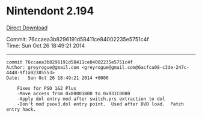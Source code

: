 # Nintendont 2.194
[Direct Download](./Nintendont.zip)

Commit: 76ccaea3b8296191d58411ce84002235e5751c4f  
Time: Sun Oct 26 18:49:21 2014   

-----

```
commit 76ccaea3b8296191d58411ce84002235e5751c4f
Author: greyrogue@gmail.com <greyrogue@gmail.com@6acfca08-c3de-247c-4448-9f1a92385553>
Date:   Sun Oct 26 18:49:21 2014 +0000

    Fixes for PSO 1&2 Plus
    -Move access from 0x80001800 to 0x931C0000
    -Apply dol entry mod after switch.prs extraction to dol
    -Don't mod psov3.dol entry point.  Used after DVD load.  Patch entry hack.
```
